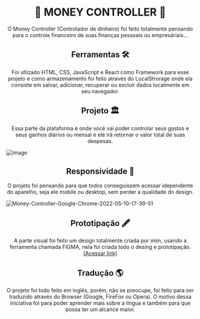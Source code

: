 <h1 align=center>💸 MONEY CONTROLLER 💸</h1>

<p align=center>O Money Controller (Controlador de dinheiro) foi feito totalmente pensando para o controle financeiro de suas finanças pessoais ou empresáriais...</p>

<h2 align=center>Ferramentas 🛠</h2>
<p align=center>Foi utlizado HTML, CSS, JavaScript e React como Framework para esse projeto e como armazenamento foi feito através do LocalStrorage onde ela consiste em salvar, adicionar, recuperar ou excluir dados localmente em seu navegador.</p>

<h2 align=center>Projeto 🏛</h2>
<p align=center>Essa parte da plataforma é onde você vai poder controlar seus gastos e seus ganhos diários ou mensal e ele irá retornar o valor total de suas despesas.</p>

![image](https://user-images.githubusercontent.com/92988574/167715344-886f7ca5-4780-429e-8cd0-6ff9a6751bc5.png)

<h2 align=center>Responsividade 📱</h2>
<p align=center>O projeto foi pensando para que todos conseguissem acessar idependente do aparelho, seja ele mobile ou desktop, sem perder a qualidade do design.</p>

![Money-Controller-Google-Chrome-2022-05-10-17-39-51](https://user-images.githubusercontent.com/92988574/167718255-b94378ef-af44-4fa2-84f3-939e0218b015.gif)

<h2 align=center>Prototipação 🖋</h2>
<p align=center>A parte visual foi feito um design totalmente criada por mim, usando a ferramenta chamada FIGMA, nela foi criada todo o desing e prototipação. <a href="https://www.figma.com/file/JlRx9I2IvZQyyjTvIz0y8x/Money-Controller?node-id=0%3A1" target="_blank">(Acessar link)</a>
</p>

<h2 align=center>Tradução 🌎</h2>
<p align=center>O projeto foi todo feito em inglês, porém, não se preocupe, foi feito para ser traduzido através do Browser (Google, FireFox ou Opera). O motivo dessa iniciativa foi para poder aprender mais sobre a língua e também para que possa ter um alcance maior.</p>
